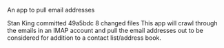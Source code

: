 An app to pull email addresses

Stan King committed
49a5bdc
8 changed files
This app will crawl through the emails in an IMAP account and pull the email addresses out to be considered for addition to a contact list/address book.